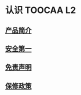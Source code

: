 ﻿---
sidebar_position: 2
sidebar_label: 认识 TOOCAA L2
---
# 认识 TOOCAA L2
## [产品简介](https://wiki.toocaa.com/toocaa-l2/Meet-TOOCAA-L2/Product-description&specification)
## [安全第一](https://wiki.toocaa.com/toocaa-l2/Meet-TOOCAA-L2/safety-information)
## [免责声明](https://wiki.toocaa.com/toocaa-l2/Meet-TOOCAA-L2/disclaimer)
## [保修政策](https://wiki.toocaa.com/toocaa-l2/Meet-TOOCAA-L2/warranty-policy)
